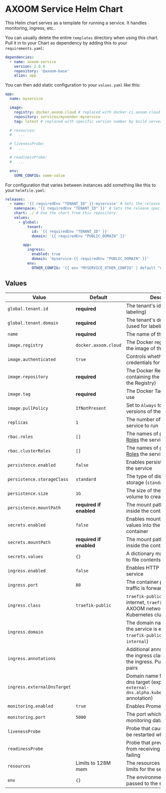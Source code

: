 # AXOOM Service Helm Chart

This Helm chart serves as a template for running a service. It handles monitoring, ingress, etc..  

You can usually delete the entire `templates` directory when using this chart. Pull it in to your Chart as dependency by adding this to your `requirements.yaml`:

```yaml
dependencies:
  - name: axoom-service
    version: 2.0.0
    repository: '@axoom-base'
    alias: app
```

You can then add static configuration to your `values.yaml` like this:

```yaml
app:
  name: myservice

  image:
    registry: docker.axoom.cloud # replaced with docker-ci.axoom.cloud for pre-release builds by build server
    repository: services/myvendor-myservice
    tag: latest # replaced with specific version number by build server

  # resources:
  #   ...

  # livenessProbe:
  #   ...

  # readinessProbe:
  #   ...

  env:
    SOME_CONFIG: some-value
```

For configuration that varies between instances add something like this to your `helmfile.yaml`:

```yaml
releases:
  - name: '{{ requiredEnv "TENANT_ID" }}-myservice' # Sets the release specific asset name, containing the tenant's id.
    namespace: '{{ requiredEnv "TENANT_ID" }}' # Sets the release specific k8s namespace: the tenant's id.
    chart: ./ # Use the chart from this repository.
    values:
      - global:
          tenant:
            id: '{{ requiredEnv "TENANT_ID" }}'
            domain: '{{ requiredEnv "PUBLIC_DOMAIN" }}'

        app:
          ingress:
            enabled: true
            domain: 'myservice-{{ requiredEnv "PUBLIC_DOMAIN" }}'
          env:
            OTHER_CONFIG: '{{ env "MYSERVICE_OTHER_CONFIG" | default "other-value" }}'
```

## Values

| Value                       | Default                 | Description                                                                                                              |
|-----------------------------|-------------------------|--------------------------------------------------------------------------------------------------------------------------|
| `global.tenant.id`          | __required__            | The tenant's id (used for labeling)                                                                                      |
| `global.tenant.domain`      | __required__            | The tenant's domain name (used for labeling)                                                                             |
| `name`                      | __required__            | The name of the service                                                                                                  |
| `image.registry`            | `docker.axoom.cloud`    | The Docker registry containing the image of the service                                                                  |
| `image.authenticated`       | `true`                  | Controls whether to use credentials for pulling the image                                                                |
| `image.repository`          | __required__            | The Docker Repository containing the image (excluding the Registry)                                                      |
| `image.tag`                 | __required__            | The Docker Tag of the image to use                                                                                       |
| `image.pullPolicy`          | `IfNotPresent`          | Set to `Always` to try to pull new versions of the image                                                                 |
| `replicas`                  | `1`                     | The number of instances of the service to run                                                                            |
| `rbac.roles`                | `[]`                    | The names of [namespaced Roles](https://kubernetes.io/docs/reference/access-authn-authz/rbac/) the service shall have.   |
| `rbac.clusterRoles`         | `[]`                    | The names of [cluster-wide Roles](https://kubernetes.io/docs/reference/access-authn-authz/rbac/) the service shall have. |
| `persistence.enabled`       | `false`                 | Enables persistent storage for the service                                                                               |
| `persistence.storageClass`  | `standard`              | The type of disk to use for storage (`standard` or `ssd`)                                                                |
| `persistence.size`          | `1G`                    | The size of the persistent volume to create for the service                                                              |
| `persistence.mountPath`     | __required if enabled__ | The mount path for the storage inside the container                                                                      |
| `secrets.enabled`           | `false`                 | Enables mounting of secret values into the service's container                                                           |
| `secrets.mountPath`         | __required if enabled__ | The mount path for the secrets inside the container                                                                      |
| `secrets.values`            | `{}`                    | A dictionary mapping file names to file contents for secrets                                                             |
| `ingress.enabled`           | `false`                 | Enables HTTP ingress into the service                                                                                    |
| `ingress.port`              | `80`                    | The container port ingress traffic is forwarded to                                                                       |
| `ingress.class`             | `traefik-public`        | `traefik-public` for public internet, `traefik-internal` for AXOOM network, `cluster` for Kubernetes cluster only        |
| `ingress.domain`            |                         | The domain name under which the service is exposed (only for `traefik-public` and `traefik-internal`)                    |
| `ingress.annotations`       |                         | Additional annotations besides the ingress class to be added to the ingress. Put as `key: value` pairs                   |
| `ingress.externalDnsTarget` |                         | Domain name for the external-dns target (explicitly setting `external-dns.alpha.kubernetes.io/target` annotation)        |
| `monitoring.enabled`        | `true`                  | Enables Prometheus monitoring                                                                                            |
| `monitoring.port`           | `5000`                  | The port which is scraped for monitoring data                                                                            |
| `livenessProbe`             |                         | Probe that causes the service to be restarted when failing                                                               |
| `readinessProbe`            |                         | Probe that prevents the service from receiving traffic when failing                                                      |
| `resources`                 | Limits to 128M mem      | The resources requests and limits for the service                                                                        |
| `env`                       | `{}`                    | The environment variables passed to the service                                                                          |
